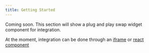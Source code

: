 ```yaml
---
title: Getting Started
---
```


Coming soon. This section will show a plug and play swap widget component for integration.

At the moment, integration can be done through an [iframe](/swap-widget/iframe) or [react component](/swap-widget/react)
